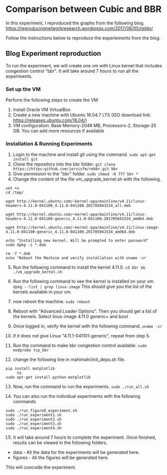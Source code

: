 # Comparison between Cubic and BBR

In this experiment, I reproduced the graphs from the following blog.
https://reproducingnetworkresearch.wordpress.com/2017/06/05/rebbr/

Follow the instructions below to reproduce the experiements from the blog.

## Blog Experiment reproduction

To run the experiment, we will create one vm with Linux kernel that includes congestion control "bbr". It will take around 7 hours to run all the experiments.

### Set up the VM

Perform the following steps to create the VM

 1. Install Oracle VM VirtualBox
 2. Create a new machine with Ubuntu 16.04.7 LTS (ISO download link: https://releases.ubuntu.com/16.04/)
 3. VM configuration: Base Memory-2048 MB, Processors-2, Storage-25 GB. You can add more resources if available



### Installation & Running Experiments

1. Login to the machine and install git using the command. ``` sudo apt-get install git ```
2. Clone the repository into the bbr folder. ``` git clone https://https:github.com/jervisfm/rebbr.git bbr ```
3. Give permission to the "bbr" folder. ``` sudo chmod -R 777 bbr * ```
4. Change the content of the file vm_upgrade_kernel.sh with the following.
 ```
 set +x
 cd /tmp/

 wget http://kernel.ubuntu.com/~kernel-ppa/mainline/v4.11/linux-headers-4.11.0-041100_4.11.0-041100.201705041534_all.deb

 wget http://kernel.ubuntu.com/~kernel-ppa/mainline/v4.11/linux-headers-4.11.0-041100-generic_4.11.0-041100.201705041534_amd64.deb

 wget http://kernel.ubuntu.com/~kernel-ppa/mainline/v4.11/linux-image-4.11.0-041100-generic_4.11.0-041100.201705041534_amd64.deb

 echo "Installing new kernel. Will be prompted to enter password"
 sudo dpkg -i *.deb

 rm -f *.deb
 echo "Reboot the Machine and verify installation with uname -sr
 ```
5. Run the following command to install the kernel 4.11.0. ``` cd bbr && ./vm_upgrade_kernel.sh ```

6. Run the following command to see the kernel is installed on your vm. ``` dpkg --list | grep linux-image ```
 This should give you the list of the kernels available in your vm.
 
7. now reboot the machine. ``` sudo reboot ```

8. Reboot with "Advanced Loader Options". Then you should get a list of the kernels. Select linux-image 4.11.0 generic+ and boot

9. Once logged in, verify the kernel with the following command. ``` uname -sr ```

10. if it does not give Linux "4.11.1-041101-generic", repeat from step 5.

11. Run the command to make bbr congestion control available. ``` sudo modprobe tcp_bbr ```

12. change the following line in mahimahi/init_deps.sh file.
 ```
 pip install matplotlib
      to 
 sudo apt-get install python-matplotlib 
 ```
13. Now, run the command to run the experiments. ``` sudo ./run_all.sh ```

14. You can also run the individual experiments with the following commands
 ```
 sudo ./run_figure8_experiment.sh
 sudo ./run_experiment1.sh
 sudo ./run_experiment2.sh
 sudo ./run_experiment3.sh
 sudo ./run_experiment4.sh
 ```
15. It will take around 7 hours to complete the experiment. Once finished, results can be viewed in the following folders.
 - data - All the data for the experiments will be generated here.
 - figures -  All the figures will be generated here.  


This will conculde the experiment.
